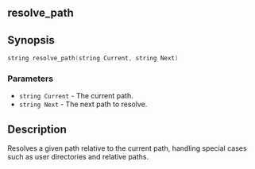 ## resolve_path

## Synopsis

```c
string resolve_path(string Current, string Next)
```

### Parameters

* `string Current` - The current path.
* `string Next` - The next path to resolve.

## Description

Resolves a given path relative to the current path, handling
special cases such as user directories and relative paths.

